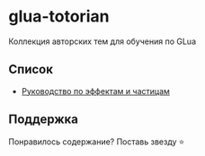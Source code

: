 # glua-totorian
Коллекция авторских тем для обучения по GLua

## Список
- [Руководство по эффектам и частицам](https://github.com/darkfated/glua-tutorian/blob/master/glua_effects_guide.md)

## Поддержка
Понравилось содержание? Поставь звезду ⭐
